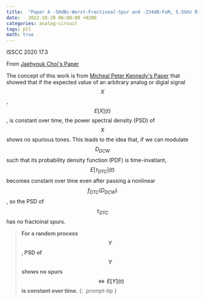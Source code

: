 ```yaml
---
title:  "Paper A -58dBc-Worst-Fractional-Spur and -234dB-FoM, 5.5GHz Ring-DCO-Based Fractional-N DPLL Using a Time-Invariant-Probability Modulator, Generating a Nonlinearity-Robust DTC-Control Word"
date:   2022-10-28 06:00:00 +0200
categories: analog-circuit
tags: pll
math: true
---
```


ISSCC 2020 17.3


From [Jaehyouk Choi's Paper](https://ieeexplore.ieee.org/document/9062948)

The concept of this work is from [Micheal Peter Kennedy's Paper](https://ieeexplore.ieee.org/document/8759073) that showed that if the expected value of an arbitrary analog or digial signal $$X$$, $$E[X](t)$$, is constant over time, the power spectral density (PSD) of $$X$$ shows no spurious tones.
This leads to the idea that, if we can modulate $$D_{DCW}$$ such that its probability density function (PDF) is time-invatiant, $$E[\tau_{DTC}](t)$$ becomes constant over time even after passing a nonlinear $$f_{DTC}(D_{DCW})$$, so the PSD of $$\tau_{DTC}$$ has no fractoinal spurs.


> **For a random process $$Y$$, PSD of $$Y$$ shows no spurs $$\iff E[Y](t)$$ is constant over time.**
{: .prompt-tip }
